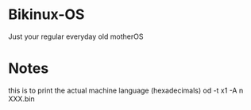 # Bikinux-OS

Just your regular everyday old motherOS

# Notes
this is to print the actual machine language (hexadecimals)
od -t x1 -A n XXX.bin
